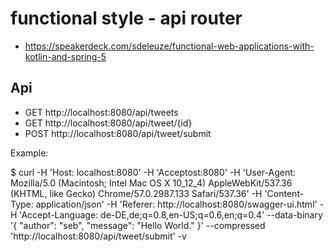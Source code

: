 # functional style - api router

- https://speakerdeck.com/sdeleuze/functional-web-applications-with-kotlin-and-spring-5

## Api

- GET http://localhost:8080/api/tweets
- GET http://localhost:8080/api/tweet/{id}
- POST http://localhost:8080/api/tweet/submit

Example:

$ curl -H 'Host: localhost:8080' -H 'Acceptost:8080' -H 'User-Agent: Mozilla/5.0 (Macintosh; Intel Mac OS X 10_12_4) AppleWebKit/537.36 (KHTML, like Gecko) Chrome/57.0.2987.133 Safari/537.36' -H 'Content-Type: application/json' -H 'Referer: http://localhost:8080/swagger-ui.html' -H 'Accept-Language: de-DE,de;q=0.8,en-US;q=0.6,en;q=0.4' --data-binary '{
     "author": "seb",
     "message": "Hello World."
   }' --compressed 'http://localhost:8080/api/tweet/submit' -v